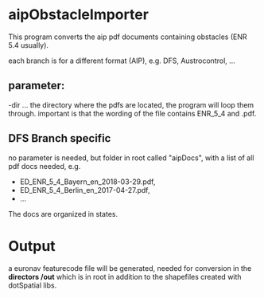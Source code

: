 # aipObstacleImporter
This program converts the aip pdf documents containing obstacles (ENR 5.4 usually).

each branch is for a different format (AIP), e.g. DFS, Austrocontrol, ...

## parameter:
-dir ... the directory where the pdfs are located, the program will loop them through. 
         important is that the wording of the file contains ENR_5_4 and .pdf.
         
         
## DFS Branch specific 
no parameter is needed, but folder in root called "aipDocs", with a list of all pdf docs needed, e.g.
- ED_ENR_5_4_Bayern_en_2018-03-29.pdf,
- ED_ENR_5_4_Berlin_en_2017-04-27.pdf,
- ...

The docs are organized in states. 

# Output
a euronav featurecode file will be generated, needed for conversion in the **directors /out** which is in root in addition to the shapefiles created with dotSpatial libs.


